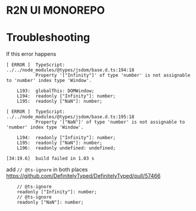 
# R2N UI MONOREPO

# Troubleshooting

If this error happens

```
[ ERROR ]  TypeScript: ../../node_modules/@types/jsdom/base.d.ts:194:18
           Property '["Infinity"]' of type 'number' is not assignable to 'number' index type 'Window'.

    L193:  globalThis: DOMWindow;
    L194:  readonly ["Infinity"]: number;
    L195:  readonly ["NaN"]: number;

[ ERROR ]  TypeScript: ../../node_modules/@types/jsdom/base.d.ts:195:18
           Property '["NaN"]' of type 'number' is not assignable to 'number' index type 'Window'.

    L194:  readonly ["Infinity"]: number;
    L195:  readonly ["NaN"]: number;
    L196:  readonly undefined: undefined;

[34:19.6]  build failed in 1.03 s
```
add `// @ts-ignore` in both places https://github.com/DefinitelyTyped/DefinitelyTyped/pull/57466

```
    // @ts-ignore
    readonly ["Infinity"]: number;
    // @ts-ignore
    readonly ["NaN"]: number;
```